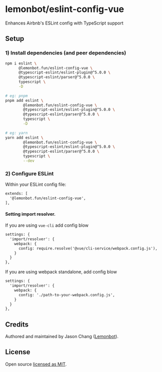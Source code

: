 # lemonbot/eslint-config-vue

Enhances Airbnb's ESLint config with TypeScript support

## Setup

### 1) Install dependencies (and peer dependencies)

```bash
npm i eslint \
      @lemonbot.fun/eslint-config-vue \
      @typescript-eslint/eslint-plugin@^5.0.0 \
      @typescript-eslint/parser@^5.0.0 \
      typescript \
      -D
            
# eg: pnpm
pnpm add eslint \
        @lemonbot.fun/eslint-config-vue \
        @typescript-eslint/eslint-plugin@^5.0.0 \
        @typescript-eslint/parser@^5.0.0 \
        typescript \
        -D 
            
# eg: yarn
yarn add eslint \
        @lemonbot.fun/eslint-config-vue \
        @typescript-eslint/eslint-plugin@^5.0.0 \
        @typescript-eslint/parser@^5.0.0 \
        typescript \
        --dev
```

### 2) Configure ESLint

Within your ESLint config file:

```diff
extends: [
  '@lemonbot.fun/eslint-config-vue',
],
```
#### Setting import resolver.
If you are using `vue-cli` add config blow
```diff
settings: {
  'import/resolver': {
    webpack: {
      config: require.resolve('@vue/cli-service/webpack.config.js'),
    }
  }
},
```
If you are using webpack standalone, add config blow
```diff
settings: {
  'import/resolver': {
    webpack: {
      config: './path-to-your-webpack.config.js',
    }
  }
},
```

## Credits

Authored and maintained by Jason Chang ([Lemonbot](https://github.com/lemonbot-fun)).

## License

Open source [licensed as MIT](https://github.com/lemonbot-fun/eslint-config/blob/master/LICENSE).
